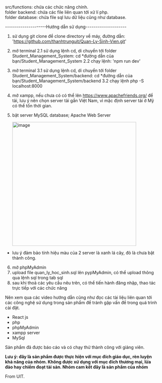src/functions: chứa các chức năng chính. </br>
folder backend: chứa các file liên quan tới xử lí php. </br>
folder database: chứa file sql lưu dữ liệu cũng như database. </br>
 
---------------------Hướng dẫn sử dụng---------------------

1. sử dụng git clone để clone directory về máy, đường dẫn: 'https://github.com/thanhtrunguit/Quan-Ly-Sinh-Vien.git'
2. mở terminal
   2.1 sử dụng lệnh cd, di chuyển tới folder Student_Management_System: cd *đường dẫn của bạn/Student_Management_System
   2.2 chạy lệnh: 'npm run dev'
3. mở terminal
   3.1 sử dụng lệnh cd, di chuyển tới folder Student_Management_System/backend: cd *đường dẫn của bạn/Student_Management_System/backend
   3.2 chạy lệnh php -S localhost:8000
4. mở xampp, nếu chưa có có thể lên https://www.apachefriends.org/ để tải, lưu ý nên chọn server tải gần Việt Nam, vì mặc định server tải ở Mỹ có thể tốn thời gian.
5. bật server MySQL database; Apache Web Server

   <img width="408" alt="image" src="https://github.com/thanhtrunguit/Quan-Ly-Sinh-Vien/assets/115412885/a269cac7-15c4-4bcd-ace5-92b324f53f48">
  * lưu ý đảm bảo tính hiệu màu của 2 server là xanh lá cây, đỏ là chưa bật thành công.
6. mở phpMyAdmin
7. upload file quan_ly_hoc_sinh.sql lên pypMyAdmin, có thể upload thông qua lệnh sql trong tab sql
8. sau khi thoả các yêu cầu nêu trên, có thể tiến hành đăng nhập, thao tác trực tiếp với các chức năng

Nên xem qua các video hướng dẫn cũng như đọc các tài liệu liên quan tới các công nghệ sử dụng trong sản phẩm để tránh gặp vấn đề trong quá trình cài đặt.
 + React js
 + php
 + phpMyAdmin
 + xampp server
 + MySql

Sản phẩm đã được báo cáo và có chạy thử thành công với giảng viên.

**Lưu ý: đây là sản phẩm được thực hiện với mục đích giáo dục, rèn luyện khả năng của nhóm. Không được xử dụng với mục đích thương mại, lừa đảo hay chiếm đoạt tài sản. Nhóm cam kết đây là sản phẩm của nhóm**

From UIT.
